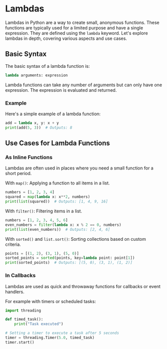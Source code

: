 # Lambdas

Lambdas in Python are a way to create small, anonymous functions. These functions are typically used for a limited purpose and have a single expression. They are defined using the `lambda` keyword. Let's explore lambdas in depth, covering various aspects and use cases.

## Basic Syntax

The basic syntax of a lambda function is:

```python
lambda arguments: expression
```

Lambda functions can take any number of arguments but can only have one expression. The expression is evaluated and returned.

### Example

Here's a simple example of a lambda function:

```python
add = lambda x, y: x + y
print(add(5, 3))  # Outputs: 8
```

## Use Cases for Lambda Functions

### As Inline Functions

Lambdas are often used in places where you need a small function for a short period.


With `map()`: Applying a function to all items in a list.

```python
numbers = [1, 2, 3, 4]
squared = map(lambda x: x**2, numbers)
print(list(squared))  # Outputs: [1, 4, 9, 16]
```

With `filter()`: Filtering items in a list.

```python
numbers = [1, 2, 3, 4, 5, 6]
even_numbers = filter(lambda x: x % 2 == 0, numbers)
print(list(even_numbers))  # Outputs: [2, 4, 6]
```

With `sorted()` and `list.sort()`: Sorting collections based on custom criteria.

```python
points = [(1, 2), (3, 1), (5, 0)]
sorted_points = sorted(points, key=lambda point: point[1])
print(sorted_points)  # Outputs: [(5, 0), (3, 1), (1, 2)]
```

### In Callbacks

Lambdas are used as quick and throwaway functions for callbacks or event handlers.

For example with timers or scheduled tasks:

```python
import threading

def timed_task():
    print("Task executed")

# Setting a timer to execute a task after 5 seconds
timer = threading.Timer(5.0, timed_task)
timer.start()
```